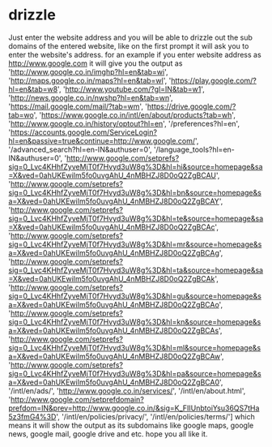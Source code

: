 # drizzle
Just enter the website address and you will be able to drizzle out the sub domains of the entered website, like 
on the first prompt it will ask you to enter the website's address.
for an example if you enter website address as 
http://www.google.com
it will give you the output as 
'http://www.google.co.in/imghp?hl=en&tab=wi', 'http://maps.google.co.in/maps?hl=en&tab=wl', 'https://play.google.com/?hl=en&tab=w8', 'http://www.youtube.com/?gl=IN&tab=w1', 'http://news.google.co.in/nwshp?hl=en&tab=wn', 'https://mail.google.com/mail/?tab=wm', 'https://drive.google.com/?tab=wo', 'https://www.google.co.in/intl/en/about/products?tab=wh', 'http://www.google.co.in/history/optout?hl=en', '/preferences?hl=en', 'https://accounts.google.com/ServiceLogin?hl=en&passive=true&continue=http://www.google.com/', '/advanced_search?hl=en-IN&authuser=0', '/language_tools?hl=en-IN&authuser=0', 'http://www.google.com/setprefs?sig=0_Lvc4KHhfZyveMjT0f7Hvyd3uW8g%3D&hl=hi&source=homepage&sa=X&ved=0ahUKEwiIm5fo0uvgAhU_4nMBHZJ8D0oQ2ZgBCAU', 'http://www.google.com/setprefs?sig=0_Lvc4KHhfZyveMjT0f7Hvyd3uW8g%3D&hl=bn&source=homepage&sa=X&ved=0ahUKEwiIm5fo0uvgAhU_4nMBHZJ8D0oQ2ZgBCAY', 'http://www.google.com/setprefs?sig=0_Lvc4KHhfZyveMjT0f7Hvyd3uW8g%3D&hl=te&source=homepage&sa=X&ved=0ahUKEwiIm5fo0uvgAhU_4nMBHZJ8D0oQ2ZgBCAc', 'http://www.google.com/setprefs?sig=0_Lvc4KHhfZyveMjT0f7Hvyd3uW8g%3D&hl=mr&source=homepage&sa=X&ved=0ahUKEwiIm5fo0uvgAhU_4nMBHZJ8D0oQ2ZgBCAg', 'http://www.google.com/setprefs?sig=0_Lvc4KHhfZyveMjT0f7Hvyd3uW8g%3D&hl=ta&source=homepage&sa=X&ved=0ahUKEwiIm5fo0uvgAhU_4nMBHZJ8D0oQ2ZgBCAk', 'http://www.google.com/setprefs?sig=0_Lvc4KHhfZyveMjT0f7Hvyd3uW8g%3D&hl=gu&source=homepage&sa=X&ved=0ahUKEwiIm5fo0uvgAhU_4nMBHZJ8D0oQ2ZgBCAo', 'http://www.google.com/setprefs?sig=0_Lvc4KHhfZyveMjT0f7Hvyd3uW8g%3D&hl=kn&source=homepage&sa=X&ved=0ahUKEwiIm5fo0uvgAhU_4nMBHZJ8D0oQ2ZgBCAs', 'http://www.google.com/setprefs?sig=0_Lvc4KHhfZyveMjT0f7Hvyd3uW8g%3D&hl=ml&source=homepage&sa=X&ved=0ahUKEwiIm5fo0uvgAhU_4nMBHZJ8D0oQ2ZgBCAw', 'http://www.google.com/setprefs?sig=0_Lvc4KHhfZyveMjT0f7Hvyd3uW8g%3D&hl=pa&source=homepage&sa=X&ved=0ahUKEwiIm5fo0uvgAhU_4nMBHZJ8D0oQ2ZgBCA0', '/intl/en/ads/', 'http://www.google.co.in/services/', '/intl/en/about.html', 'http://www.google.com/setprefdomain?prefdom=IN&prev=http://www.google.co.in/&sig=K_FIIUnbtoiYsu36QS7tHa5z3fmG4%3D', '/intl/en/policies/privacy/', '/intl/en/policies/terms/']
which means it will show the output as its subdomains
like google maps, google news, google mail, google drive and etc.
hope you all like it.

